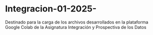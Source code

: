 # Integracion-01-2025-
Destinado para la carga de los archivos desarrollados en la plataforma Google Colab de la Asignatura Integración y Prospectiva de los Datos
